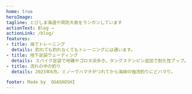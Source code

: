 ```yaml
---
home: true
heroImage:
tagline: とびしま海道や周防大島をランガンしています
actionText: Blog →
actionLink: /blog/
features:
- title: 海でトレーニング
  details: 釣れても釣れなくてもトレーニングには通います。
- title: 地下足袋ウェーディング
  details: スパイク足袋で地磯やゴロタ浜歩き。タングステンピン追加で耐久性アップ。
- title: 流れの中の釣り
  details: 2023年6月。ミノーでハマチがつれてから海峡の強流釣りにどハマり。

footer: Made by  OGASHOSHI
---
```

